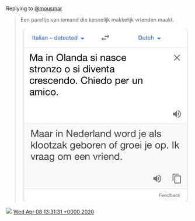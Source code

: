 Replying to [@mousmar](https://twitter.com/mousmar/status/1247878279559864320)

> Een pareltje van iemand die kennelijk makkelijk vrienden maakt\. 
> 
> ![](../../media/1247879748111368192-EVFcA2yUMAApZlN.jpg)

<img src="../../media/tweet.ico" width="12" /> [Wed Apr 08 13:31:31 +0000 2020](https://twitter.com/DromerDenker/status/1247879748111368192)
